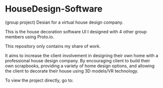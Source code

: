 # HouseDesign-Software
(group project) Desian for a virtual house design company.

This is the house decoration software UI I designed with 4 other group members using Proto.io.

This repository only contains my share of work.

It aims to increase the client involvement in designing their own home with a professional house design company. By encouraging client to build their own scrapbooks, providing a variety of home design options, and allowing the client to decorate their house using 3D models/VR technology.

To view the project directly, go to:
